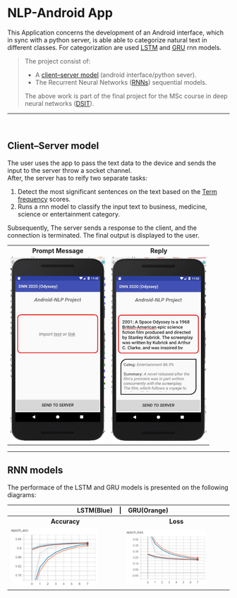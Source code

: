 # NLP-Android App

This Application concerns the development of an Android interface, which in sync with a python server, is able able to categorize natural text in different classes. 
For categorization are used [LSTM](https://en.wikipedia.org/wiki/Long_short-term_memory)  and [GRU](https://en.wikipedia.org/wiki/Gated_recurrent_unit) rnn models.<br>
> The project consist of:
> * A [client–server model](https://en.wikipedia.org/wiki/Client%E2%80%93server_model) (android interface/python sever).
> * The Recurrent Neural Networks ([RNNs](https://en.wikipedia.org/wiki/Recurrent_neural_network)) sequential models.
>
> The above work is part of the final project for the MSc course in deep neural networks ([DSIT](http://dsit.di.uoa.gr/)).

***

<br>

## **Client–Server model**

The user uses the app to pass the text data to the device and sends the input to the server throw a socket channel. <br> After, the server has to reify two separate tasks:

1. Detect the most significant sentences on the text based on the [Term frequency](https://www.opinosis-analytics.com/knowledge-base/term-frequency-explained/#.X3DU7u1S_BV) scores. 
2. Runs a rnn model to classify the input text to business, medicine, science or entertainment category.

Subsequently, The server sends a response to the client, and the connection is terminated. The final output is displayed to the user. 

 
 <table  >
   <tr >
    <th>Prompt Message</th>
    <th>Reply</th>
  </tr>
  <tr >
    <td><img src="photos/UserInterface.jpg" width="215" height="420" /></td>
    <td><img src="photos/ui_SpOdyssey.jpg"width="215" height="420"/></td>
  </tr>

</table> 

***

## **RNN models**
The performace of the LSTM and GRU models is presented on the following diagrams: <br>

<table style="width:100%">
<tr>
   <th  colspan="2">   &nbsp;&nbsp;&nbsp;&nbsp; LSTM(Blue) &nbsp;&nbsp; | &nbsp;&nbsp; GRU(Orange) </th>
</tr>   
  <tr>  <th>Accuracy</th> <th>Loss</th>   </tr>
<tr>
   <td><img src="photos/epoch_acc.jpg"  width="80%" height="80%"  /></td>
   <td><img src="photos/epoch_loss.jpg" width="80%" height="80%" /></td>
</tr>
</table>






